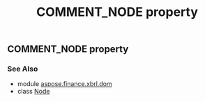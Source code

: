 ﻿---
title: COMMENT_NODE property
second_title: Aspose.Finance for Python via .NET API References
description: 
type: docs
weight: 60
url: /python-net/aspose.finance.xbrl.dom/node/comment_node/
is_root: false
---

## COMMENT_NODE property


### See Also
* module [aspose.finance.xbrl.dom](../../)
* class [Node](/finance/python-net/aspose.finance.xbrl.dom/node)
